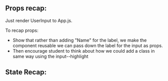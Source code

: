 ## Props recap: 
Just render UserInput to App.js. 

To recap props: 
- Show that rather than adding "Name" for the label, we make the component reusable we can pass down the label for the input as props. 
- Then encourage student to think about how we could add a class in same way using the input--highlight

## State Recap: 

